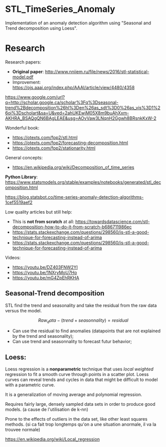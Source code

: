 # STL_TimeSeries_Anomaly
Implementation of an anomaly detection algorithm using "Seasonal and Trend decomposition using Loess".

# Research

Research papers:
- **Original paper**: http://www.nniiem.ru/file/news/2016/stl-statistical-model.pdf
- Improvement: https://ojs.aaai.org/index.php/AAAI/article/view/4480/4358

https://www.google.com/url?q=http://scholar.google.ca/scholar%3Fq%3Dseasonal-trend%2Bdecomposition%26hl%3Den%26as_sdt%3D0%26as_vis%3D1%26oi%3Dscholart&sa=U&ved=2ahUKEwjM05X8m9buAhXxm-AKHRA_BSAQgQN6BAgLEAE&usg=AOvVaw3LNqnH2Ggwh8BRsnkKxW-2

Wonderful book: 
- https://otexts.com/fpp2/stl.html
- https://otexts.com/fpp2/forecasting-decomposition.html
- https://otexts.com/fpp2/stationarity.html

General concepts:
- https://en.wikipedia.org/wiki/Decomposition_of_time_series



**Python Library**:
https://www.statsmodels.org/stable/examples/notebooks/generated/stl_decomposition.html

https://blog.statsbot.co/time-series-anomaly-detection-algorithms-1cef5519aef2


Low quality articles but still help:
- This is **not from scratch** at all: https://towardsdatascience.com/stl-decomposition-how-to-do-it-from-scratch-b686711986ec
- https://stats.stackexchange.com/questions/298560/is-stl-a-good-technique-for-forecasting-instead-of-arima
- https://stats.stackexchange.com/questions/298560/is-stl-a-good-technique-for-forecasting-instead-of-arima


Videos:
- https://youtu.be/DZ403FNW2YI
- https://youtu.be/1NXryMoU7Ho
- https://youtu.be/mG4ZpEhRKHA


## Seasonal-Trend decomposition
STL find the trend and seasonality and take the residual from the raw data versus the model.

```math
Raw_data - (trend + seasonnality) = residual
```

- Can use the residual to find anomalies (datapoints that are not explained by the trend and seasonality);
- Can use trend and seasonnality to forecast futur behavior;

## Loess:

Loess regression is a **nonparametric** technique that uses *local weighted* regression to fit a smooth curve through points in a scatter plot. Loess curves can reveal trends and cycles in data that might be difficult to model with a parametric curve.

It is a generalization of moving average and polynomial regression.

Requires fairly large, densely sampled data sets in order to produce good models. (a cause de l'utilisation de k-nn)

Prone to the effects of outliers in the data set, like other least squares methods. (si ca fait trop longtemps qu'on a une situation anormale, il va la trouvee normale)

https://en.wikipedia.org/wiki/Local_regression


